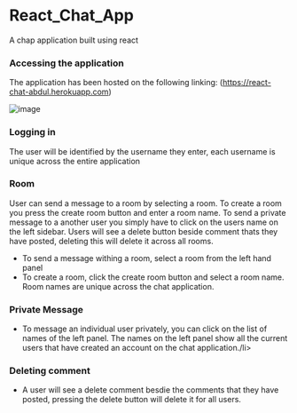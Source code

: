 # React_Chat_App
A chap application built using react

### Accessing the application
The application has been hosted on the following linking:
(https://react-chat-abdul.herokuapp.com)

![image](https://user-images.githubusercontent.com/23138519/51796456-27c89a00-21eb-11e9-8d36-5eae9cea0712.png)


### Logging in
The user will be identified by the username they enter, each username is unique across the entire application

### Room 
User can send a message to a room by selecting a room. To create a room you press the create room button and enter a room name. To send a private message to a another user you simply have to click on the users name on the left sidebar. Users will see a delete button beside comment thats they have posted, deleting this will delete it across all rooms.
<ul>
  <li>To send a message withing a room, select a room from the left hand panel</li>
  <li>To create a room, click the create room button and select a room name. Room names are unique across the chat application.</li>
</ul> 

### Private Message
<ul>
  <li>To message an individual user privately, you can click on the list of names of the left panel. The names on the left panel show all the current users that have created an account on the chat application./li>
</ul> 

### Deleting comment
<ul>
  <li>A user will see a delete comment besdie the comments that they have posted, pressing the delete button will delete it for all users.</li>
</ul> 

